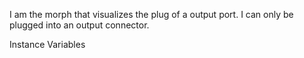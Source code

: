 I am the morph that visualizes the plug of a output port. I can only be plugged into an output connector.

Instance Variables
